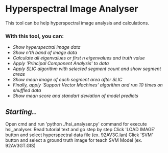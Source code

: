 # Hyperspectral Image Analyser
This tool can be help hyperspectral image analysis and calculations.

### With this tool, you can:
- *Show hyperspectral image data*
- *Show n'th band of image data* 
- *Calculate all eigenvalues or first n eigenvalues and truth value*
- *Apply 'Principal Component Analysis' to data*
- *Apply SLIC algorithm with selected segment count and show segment areas*
- *Show mean image of each segment area after SLIC*
- *Finally, apply 'Support Vector Machines' algorithm and run 10 times on shuffled data*
- *Show mean score and standart deviation of model predicts*

## *Starting..*
Open cmd and run 'python ./hsi_analyser.py' command for execute hsi_analyser.
Read tutorial text and go step by step
Click 'LOAD IMAGE' button and select hyperspectral data file (ex. 92AV3C.lan)
Click 'SVM' button and select a ground truth image for teach SVM Model (ex. 92AV3GT.GIS)